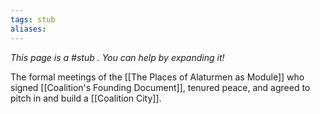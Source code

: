 ```yaml
---
tags: stub
aliases:
---
```


*This page is a #stub . You can help by expanding it!*

The formal meetings of the [[The Places of Alaturmen as Module]] who signed [[Coalition's Founding Document]], tenured peace, and agreed to pitch in and build a [[Coalition City]].